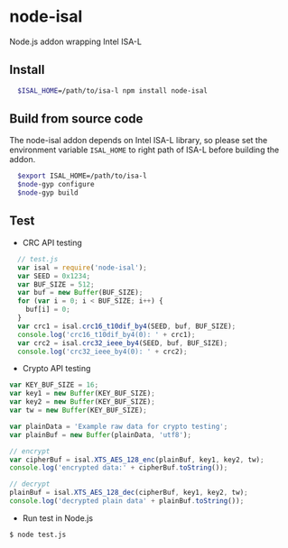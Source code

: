 # node-isal
Node.js addon wrapping Intel ISA-L

## Install
```bash
  $ISAL_HOME=/path/to/isa-l npm install node-isal
```

## Build from source code
The node-isal addon depends on Intel ISA-L library, so please set the environment variable `ISAL_HOME` to right path of ISA-L before building the addon.
```bash
  $export ISAL_HOME=/path/to/isa-l
  $node-gyp configure
  $node-gyp build
```
## Test
- CRC API testing
```js
  // test.js
  var isal = require('node-isal');
  var SEED = 0x1234;
  var BUF_SIZE = 512;
  var buf = new Buffer(BUF_SIZE);
  for (var i = 0; i < BUF_SIZE; i++) {
    buf[i] = 0;
  }
  var crc1 = isal.crc16_t10dif_by4(SEED, buf, BUF_SIZE);
  console.log('crc16_t10dif_by4(0): ' + crc1);
  var crc2 = isal.crc32_ieee_by4(SEED, buf, BUF_SIZE);
  console.log('crc32_ieee_by4(0): ' + crc2);
```

- Crypto API testing
```js
var KEY_BUF_SIZE = 16;
var key1 = new Buffer(KEY_BUF_SIZE);
var key2 = new Buffer(KEY_BUF_SIZE);
var tw = new Buffer(KEY_BUF_SIZE);

var plainData = 'Example raw data for crypto testing';
var plainBuf = new Buffer(plainData, 'utf8');

// encrypt
var cipherBuf = isal.XTS_AES_128_enc(plainBuf, key1, key2, tw);
console.log('encrypted data:' + cipherBuf.toString());

// decrypt
plainBuf = isal.XTS_AES_128_dec(cipherBuf, key1, key2, tw);
console.log('decrypted plain data' + plainBuf.toString());
```

- Run test in Node.js
```bash
$ node test.js
```


